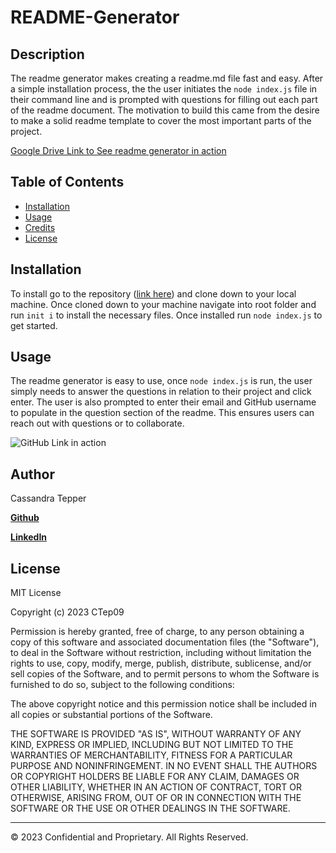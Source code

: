# README-Generator

## Description 

The readme generator makes creating a readme.md file fast and easy. After a simple installation process, the the user initiates the `node index.js` file in their command line and is prompted with questions for filling out each part of the readme document. The motivation to build this came from the desire to make a solid readme template to cover the most important parts of the project. 

[Google Drive Link to See readme generator in action](https://drive.google.com/file/d/1VpkEjUPMevQ1KZcf3D1GF7Q6TaNCs5cV/view?usp=sharing)

## Table of Contents

* [Installation](#installation)
* [Usage](#usage)
* [Credits](#credits)
* [License](#license)


## Installation

To install go to the repository ([link here](https://github.com/CTep09/readme-generator)) and clone down to your local machine. Once cloned down to your machine navigate into root folder and run `init i` to install the necessary files. Once installed run `node index.js` to get started.


## Usage 

The readme generator is easy to use, once `node index.js` is run, the user simply needs to answer the questions in relation to their project and click enter. The user is also prompted to enter their email and GitHub username to populate in the question section of the readme. This ensures users can reach out with questions or to collaborate.


![GitHub Link in action](./images/githubLink.gif)

## Author

Cassandra Tepper

[**Github**](https://github.com/CTep09)

[**LinkedIn**](https://www.linkedin.com/in/cassie-tepper/)



## License

MIT License

Copyright (c) 2023 CTep09

Permission is hereby granted, free of charge, to any person obtaining a copy
of this software and associated documentation files (the "Software"), to deal
in the Software without restriction, including without limitation the rights
to use, copy, modify, merge, publish, distribute, sublicense, and/or sell
copies of the Software, and to permit persons to whom the Software is
furnished to do so, subject to the following conditions:

The above copyright notice and this permission notice shall be included in all
copies or substantial portions of the Software.

THE SOFTWARE IS PROVIDED "AS IS", WITHOUT WARRANTY OF ANY KIND, EXPRESS OR
IMPLIED, INCLUDING BUT NOT LIMITED TO THE WARRANTIES OF MERCHANTABILITY,
FITNESS FOR A PARTICULAR PURPOSE AND NONINFRINGEMENT. IN NO EVENT SHALL THE
AUTHORS OR COPYRIGHT HOLDERS BE LIABLE FOR ANY CLAIM, DAMAGES OR OTHER
LIABILITY, WHETHER IN AN ACTION OF CONTRACT, TORT OR OTHERWISE, ARISING FROM,
OUT OF OR IN CONNECTION WITH THE SOFTWARE OR THE USE OR OTHER DEALINGS IN THE
SOFTWARE.


---

© 2023 Confidential and Proprietary. All Rights Reserved.
